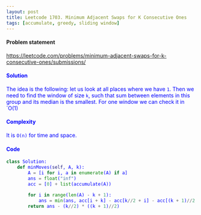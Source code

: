 ```yaml
---
layout: post
title: Leetcode 1703. Minimum Adjacent Swaps for K Consecutive Ones
tags: [accumulate, greedy, sliding window]
---
```


#### Problem statement

<a href="https://leetcode.com/problems/minimum-adjacent-swaps-for-k-consecutive-ones/submissions/"> <font color = blue>https://leetcode.com/problems/minimum-adjacent-swaps-for-k-consecutive-ones/submissions/

#### Solution
The idea is the following: let us look at all places where we have `1`. Then we need to find the window of size `k`, such that sum between elements in this group and its median is the smallest. For one window we can check it in `O(1)

#### Complexity
It is `O(n)` for time and space.

#### Code
```python
class Solution:
    def minMoves(self, A, k):
        A = [i for i, a in enumerate(A) if a]
        ans = float("inf")
        acc = [0] + list(accumulate(A))
     
        for i in range(len(A) - k + 1):
            ans = min(ans, acc[i + k] - acc[k//2 + i] - acc[(k + 1)//2 + i] + acc[i])
        return ans - (k//2) * ((k + 1)//2)
```
